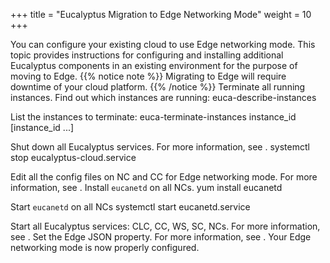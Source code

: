 +++
title = "Eucalyptus Migration to Edge Networking Mode"
weight = 10
+++

You can configure your existing cloud to use Edge networking mode. This topic provides instructions for configuring and installing additional Eucalyptus components in an existing environment for the purpose of moving to Edge.
{{% notice note %}}
Migrating to Edge will require downtime of your cloud platform. 
{{% /notice %}}
Terminate all running instances. Find out which instances are running: 
    euca-describe-instances

List the instances to terminate: 
    euca-terminate-instances instance_id [instance_id ...]

Shut down all Eucalyptus services. For more information, see [](upgrade_shutdown.dita) . 
    systemctl stop eucalyptus-cloud.service

Edit all the config files on NC and CC for Edge networking mode. For more information, see [](nw_edge.dita) . Install `eucanetd` on all NCs. 
    yum install eucanetd

Start `eucanetd` on all NCs 
    systemctl start eucanetd.service

Start all Eucalyptus services: CLC, CC, WS, SC, NCs. For more information, see [](starting_euca.dita) . Set the Edge JSON property. For more information, see [](nw_edge.dita#nw_edge_json) . Your Edge networking mode is now properly configured. 